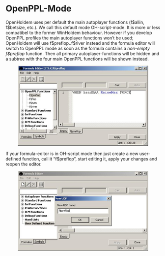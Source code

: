 # OpenPPL-Mode

OpenHoldem uses per default the main autoplayer functions (f\$allin,
f\$betsize, etc.). We call this default mode OH-script-mode. It is more
or less compatibel to the former WinHoldem behaviour. However if you
develop OpenPPL profiles the main autoplayer functions won’t be used;
OpenHoldem will use f\$preflop..f\$river instead and the formula editor
will switch to OpenPPL mode as soon as the formula contains a *non-empty
f\$preflop* function. Then all primary autoplayer-functions will be
hidden and a subtree with the four main OpenPPL functions will be shown
instead.

<figure>
<img src="images/openppl_mode.JPG" />
</figure>

If your formula-editor is in OH-script mode then just create a new
user-defined function, call it “f\$preflop”, start editing it, apply
your changes and reopen the editor.

<figure>
<img src="images/creating_f_preflop.JPG" />
</figure>
